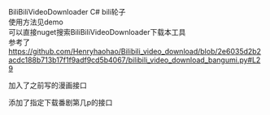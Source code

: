 BiliBiliVideoDownloader
C# bili轮子  
使用方法见demo  
可以直接nuget搜索BiliBiliVideoDownloader下载本工具  
参考了  
https://github.com/Henryhaohao/Bilibili_video_download/blob/2e6035d2b2acdc188b713b17f1f9adf9cd5b4067/bilibili_video_download_bangumi.py#L29


加入了之前写的漫画接口

添加了指定下载番剧第几p的接口